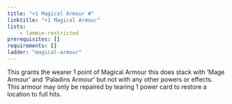 ```yaml
---
title: "+1 Magical Armour #"
linktitle: "+1 Magical Armour"
lists:
    - lammie-restricted
prerequisites: []
requirements: []
ladder: "magical-armour"
---
```

This grants the wearer 1 point of Magical Armour this does stack with ‘Mage Armour’ and ‘Paladins Armour’ but not with any other powers or effects. This armour may only be repaired by tearing 1 power card to restore a location to full hits.